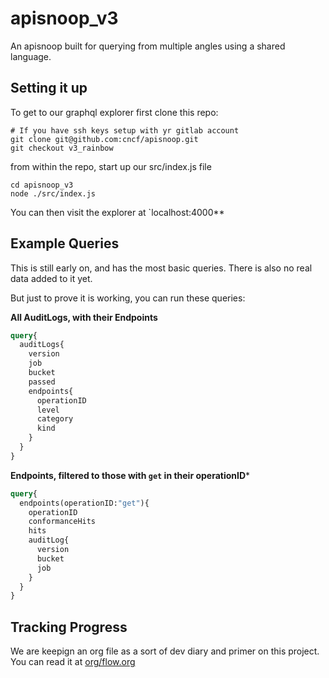 # apisnoop_v3

An apisnoop built for querying from multiple angles using a shared language.

## Setting it up

To get to our graphql explorer first clone this repo:

```shell
# If you have ssh keys setup with yr gitlab account
git clone git@github.com:cncf/apisnoop.git
git checkout v3_rainbow
```

from within the repo, start up our src/index.js file

```shell
cd apisnoop_v3
node ./src/index.js
```

You can then visit the explorer at `localhost:4000**

## Example Queries

This is still early on, and has the most basic queries.  There is also no real data added to it yet.

But just to prove it is working, you can run these queries:

**All AuditLogs, with their Endpoints**
```graphql
query{
  auditLogs{
    version
    job
    bucket
    passed
    endpoints{
      operationID
      level
      category
      kind
    }
  }
}
```

**Endpoints, filtered to those with `get` in their operationID***
```graphql
query{
  endpoints(operationID:"get"){
    operationID
    conformanceHits
    hits
    auditLog{
      version
      bucket
      job
    }
  }
}
```

## Tracking Progress
We are keepign an org file as a sort of dev diary and primer on this project.  You can read it at
[org/flow.org](org/flow.org)
